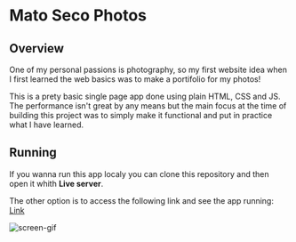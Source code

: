 # Mato Seco Photos

## Overview

  One of my personal passions is photography, so my first website idea when I first learned the web basics was to make a portifolio for my photos!
  
  This is a prety basic single page app done using plain HTML, CSS and JS. The performance isn't great by any means but the main focus at the time
  of building this project was to simply make it functional and put in practice what I have learned.
  
## Running

  If you wanna run this app localy you can clone this repository and then open it whith **Live server**.
 
  The other option is to access the following link and see the app running: [Link](https://matoseco.netlify.app)
  
  ![screen-gif](./matosecofotos.gif)
